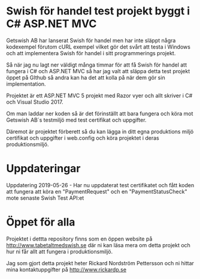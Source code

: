 # Swish för handel test projekt byggt i C# ASP.NET MVC
Getswish AB har lanserat Swish för handel men har inte släppt några kodexempel förutom cURL exempel vilket gör det svårt att testa i Windows och att implementera Swish för handel i sitt programmerings projekt.

Så när jag nu lagt ner väldigt många timmar för att få Swish för handel att fungera i C# och ASP.NET MVC så har jag valt att släppa detta test projekt öppet på GIthub så andra kan ha det att kolla på när dem gör sin implementation.

Projektet är ett ASP.NET MVC 5 projekt med Razor vyer och allt skriver i C# och Visual Studio 2017.

Om man laddar ner koden så är det förinställt att bara fungera och köra mot Getswish AB´s testmiljö med test certifikat och uppgifter.

Däremot är projektet förberett så du kan lägga in ditt egna produktions miljö certifikat och uppgifter i web.config och köra projektet i deras produktionsmiljö.

# Uppdateringar
Uppdatering 2019-05-26 - Har nu uppdaterat test certifikatet och fått koden att fungera att köra en "PaymentRequest" och en "PaymentStatusCheck" mote senaste Swish Test API:et

# Öppet för alla
Projektet i dettta repository finns som en öppen website på http://www.tabetaltmedswish.se där ni kan läsa mera om detta projekt och hur ni får allt att fungera i produktionsmiljö.

Jag som gjort detta projekt heter Rickard Nordström Pettersson och ni hittar mina kontaktuppgifter på http://www.rickardp.se